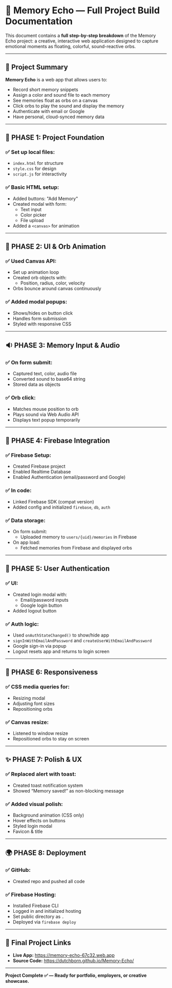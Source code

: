 # 🧠 Memory Echo — Full Project Build Documentation

This document contains a **full step-by-step breakdown** of the Memory Echo project: a creative, interactive web application designed to capture emotional moments as floating, colorful, sound-reactive orbs.

---

## 🚀 Project Summary

**Memory Echo** is a web app that allows users to:
- Record short memory snippets
- Assign a color and sound file to each memory
- See memories float as orbs on a canvas
- Click orbs to play the sound and display the memory
- Authenticate with email or Google
- Have personal, cloud-synced memory data

---

## 🧱 PHASE 1: Project Foundation

### ✅ Set up local files:
- `index.html` for structure
- `style.css` for design
- `script.js` for interactivity

### ✅ Basic HTML setup:
- Added buttons: "Add Memory"
- Created modal with form:
  - Text input
  - Color picker
  - File upload
- Added a `<canvas>` for animation

---

## 🎨 PHASE 2: UI & Orb Animation

### ✅ Used Canvas API:
- Set up animation loop
- Created orb objects with:
  - Position, radius, color, velocity
- Orbs bounce around canvas continuously

### ✅ Added modal popups:
- Shows/hides on button click
- Handles form submission
- Styled with responsive CSS

---

## 🔉 PHASE 3: Memory Input & Audio

### ✅ On form submit:
- Captured text, color, audio file
- Converted sound to base64 string
- Stored data as objects

### ✅ Orb click:
- Matches mouse position to orb
- Plays sound via Web Audio API
- Displays text popup temporarily

---

## 💾 PHASE 4: Firebase Integration

### ✅ Firebase Setup:
- Created Firebase project
- Enabled Realtime Database
- Enabled Authentication (email/password and Google)

### ✅ In code:
- Linked Firebase SDK (compat version)
- Added config and initialized `firebase`, `db`, `auth`

### ✅ Data storage:
- On form submit:
  - Uploaded memory to `users/{uid}/memories` in Firebase
- On app load:
  - Fetched memories from Firebase and displayed orbs

---

## 🔐 PHASE 5: User Authentication

### ✅ UI:
- Created login modal with:
  - Email/password inputs
  - Google login button
- Added logout button

### ✅ Auth logic:
- Used `onAuthStateChanged()` to show/hide app
- `signInWithEmailAndPassword` and `createUserWithEmailAndPassword`
- Google sign-in via popup
- Logout resets app and returns to login screen

---

## 📱 PHASE 6: Responsiveness

### ✅ CSS media queries for:
- Resizing modal
- Adjusting font sizes
- Repositioning orbs

### ✅ Canvas resize:
- Listened to window resize
- Repositioned orbs to stay on screen

---

## ✨ PHASE 7: Polish & UX

### ✅ Replaced alert with toast:
- Created toast notification system
- Showed “Memory saved!” as non-blocking message

### ✅ Added visual polish:
- Background animation (CSS only)
- Hover effects on buttons
- Styled login modal
- Favicon & title

---

## 🌍 PHASE 8: Deployment

### ✅ GitHub:
- Created repo and pushed all code

### ✅ Firebase Hosting:
- Installed Firebase CLI
- Logged in and initialized hosting
- Set public directory as `.`
- Deployed via `firebase deploy`

---

## 🔗 Final Project Links

- **Live App:** https://memory-echo-67c32.web.app
- **Source Code:** https://dutchborn.github.io/Memory-Echo/

---

**Project Complete ✅ — Ready for portfolio, employers, or creative showcase.**